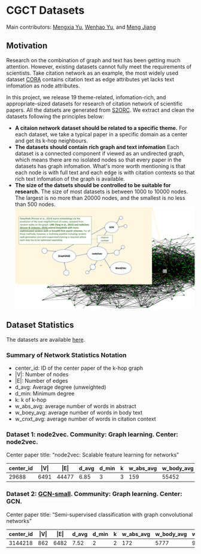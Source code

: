 # CGCT Datasets
Main contributors: [Mengxia Yu](myu2@nd.edu), [Wenhao Yu](wyu1@nd.edu), and [Meng Jiang](mjiang2@nd.edu)

## Motivation
Research on the combination of graph and text has been getting much attention. However, existing datasets cannot fully meet the requirements of scientists. Take citation network as an example, the most widely used dataset [CORA](https://relational.fit.cvut.cz/dataset/CORA) contains citation text as edge attributes yet lacks text infomation as node attributes.

In this project, we release 19 theme-related, infomation-rich, and appropriate-sized datasets for research of citation network of scientific papers. All the datsets are generated from [S2ORC](https://github.com/allenai/s2orc). We extract and clean the datasets following the principles below:

- **A citaion network dataset should be related to a specific theme.** For each dataset, we take a typical paper in a specific domain as a center and get its k-hop neighbours.
- **The datasets should contain rich graph and text infomation**  Each dataset is a connected component if viewed as an undirected graph, which means there are no isolated nodes so that every paper in the datasets has graph infomation. What's more worth mentioning is that each node is with full text and each edge is with citation contexts so that rich text infomation of the graph is available.
- **The size of the datsets should be controlled to be suitable for research.** The size of most datasets is between 1000 to 10000 nodes. The largest is no more than 20000 nodes, and the smallest is no less than 500 nodes.
![graph example](./resources/graph_example_1.png)

## Dataset Statistics
The datasets are available [here](https://drive.google.com/file/d/1Gv0pGj7OIFBkixNpkGoPet-DgjTCL8xa/view?usp=sharing).

### Summary of Network Statistics Notation
- center_id: ID of the center paper of the k-hop graph
- \|V\|: Number of  nodes
- \|E\|: Number of edges
- d_avg: Average degree (unweighted)
- d_min: Minimum degree
- k: k of k-hop
- w_abs_avg: average number of words in abstract
- w_boey_avg: average number of words in body text
- w_cnxt_avg: average number of words in citation context

### Dataset 1: node2vec. Community: Graph learning. Center: node2vec.
Center paper title: “node2vec: Scalable feature learning for networks”

| center_id | \|V\| | \|E\| | d_avg | d_min | k | w_abs_avg | w_body_avg | w_cnxt_avg |
|------------|-------|-------|-------|-------|---|-----------|------------|------------|
| 29688     |  6491    | 44477 | 6.85  |  3     |  3 |       159    |    55452        |       96     |


### Dataset 2: [GCN-small](https://github.com/dmsquare/CiteExplainer/tree/master/CGCT-GCN-small). Community: Graph learning. Center: GCN.

Center paper title: “Semi-supervised classification with graph convolutional networks”

| center_id | \|V\| | \|E\| | d_avg | d_min | k | w_abs_avg | w_body_avg | w_cnxt_avg |
|------------|-------|-------|-------|-------|---|-----------|------------|------------|
| 3144218  |  862    |  6482  | 7.52  |  2     |  2 |       172    |    5777        |       94     |





